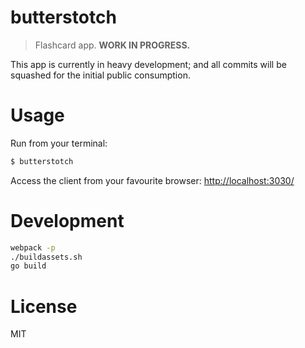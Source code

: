butterstotch
============

> Flashcard app. **WORK IN PROGRESS.**

This app is currently in heavy development; and all commits will be squashed for the initial public consumption.

Usage
=====

Run from your terminal:

```sh
$ butterstotch
```

Access the client from your favourite browser: [http://localhost:3030/](http://localhost:3030/)

Development
===========

```sh
webpack -p
./buildassets.sh
go build
```
License
=======

MIT
